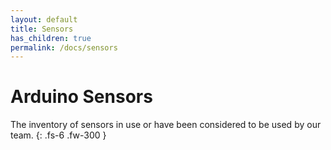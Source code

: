 ```yaml
---
layout: default
title: Sensors
has_children: true
permalink: /docs/sensors
---
```


# Arduino Sensors

The inventory of sensors in use or have been considered to be used by our team. 
{: .fs-6 .fw-300 }
